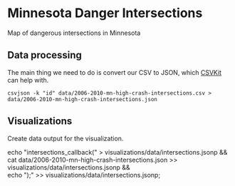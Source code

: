 # Minnesota Danger Intersections

Map of dangerous intersections in Minnesota

## Data processing

The main thing we need to do is convert our CSV to JSON, which [CSVKit](http://csvkit.rtfd.org/) can help with.

    csvjson -k "id" data/2006-2010-mn-high-crash-intersections.csv > data/2006-2010-mn-high-crash-intersections.json
    
## Visualizations

Create data output for the visualization.

   echo "intersections_callback(" > visualizations/data/intersections.jsonp && \
   cat data/2006-2010-mn-high-crash-intersections.json >> visualizations/data/intersections.jsonp && \
   echo ");" >> visualizations/data/intersections.jsonp;

